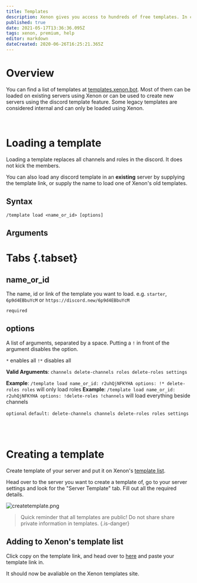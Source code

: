 ```yaml
---
title: Templates
description: Xenon gives you access to hundreds of free templates. In contrast to backups, templates are public and can be used by everyone.
published: true
date: 2021-05-17T13:36:36.095Z
tags: xenon, premium, help
editor: markdown
dateCreated: 2020-06-26T16:25:21.365Z
---
```


# Overview
You can find a list of templates at [templates.xenon.bot](https://templates.xenon.bot). 
Most of them can be loaded on existing servers using Xenon or can be used to create new servers using the discord template feature. 
Some legacy templates are considered internal and can only be loaded using Xenon.

<br />

# Loading a template

Loading a template replaces all channels and roles in the discord. It does not kick the members.

You can also load any discord template in an **existing** server by supplying the template link, or supply the name to load one of Xenon's old templates.

## Syntax

`/template load <name_or_id> [options]`

## Arguments

# Tabs {.tabset}
## name_or_id

The name, id or link of the template you want to load.
e.g. `starter`, `6p9d4EBbuYcM` or `https://discord.new/6p9d4EBbuYcM`

`required`

## options

A list of arguments, separated by a space. Putting a `!` in front of the argument disables the option.

`*` enables all
`!*` disables all

**Valid Arguments**: `channels delete-channels roles delete-roles settings`

**Example**: `/template load name_or_id: r2uhQjNFKYHA options: !* delete-roles roles` will only load roles
**Example**: `/template load name_or_id: r2uhQjNFKYHA options: !delete-roles !channels` will load everything beside channels

`optional` `default: delete-channels channels delete-roles roles settings`


<br /><br />

# Creating a template

Create template of your server and put it on Xenon's [template list](https://templates.xenon.bot).

Head over to the server you want to create a template of, go to your server settings and look for the "Server Template" tab. Fill out all the required details. 

![createtemplate.png](/createtemplate.png)

> Quick reminder that all templates are public! Do not share share private information in templates.
{.is-danger}

## Adding to Xenon's template list

Click copy on the template link, and head over to [here](https://templates.xenon.bot/templates/add) and paste your template link in.

It should now be avaliable on the Xenon templates site.



